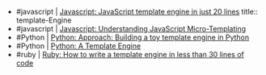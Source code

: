 - #javascript | [Javascript: JavaScript template engine in just 20 lines](http://krasimirtsonev.com/blog/article/Javascript-template-engine-in-just-20-line)
  title:: template-Engine
- #javascript | [Javascript: Understanding JavaScript Micro-Templating](https://medium.com/wdstack/understanding-javascript-micro-templating-f37a37b3b40e)
- #Python | [Python: Approach: Building a toy template engine in Python](http://alexmic.net/building-a-template-engine/)
- #Python | [Python: A Template Engine](http://aosabook.org/en/500L/a-template-engine.html)
- #ruby | [Ruby: How to write a template engine in less than 30 lines of code](http://bits.citrusbyte.com/how-to-write-a-template-library/)